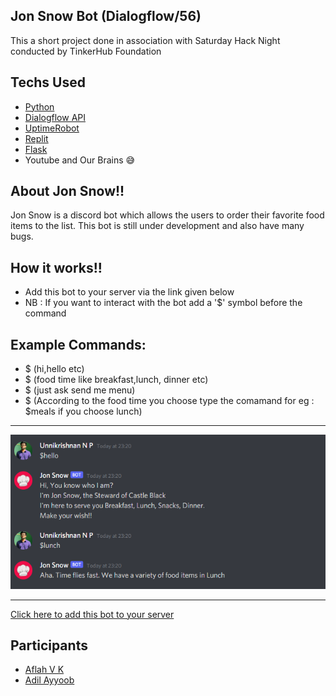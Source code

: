 ## Jon Snow Bot (Dialogflow/56)
This a short project done in association with Saturday Hack Night conducted by TinkerHub Foundation

## Techs Used

- [Python](https://www.python.org/)
- [Dialogflow API](https://cloud.google.com/dialogflow/es/docs/reference/rest/v2-overview)
- [UptimeRobot](https://uptimerobot.com/)
- [Replit](https://replit.com/~)
- [Flask](https://flask.palletsprojects.com/en/2.0.x/)
- Youtube and Our Brains 😅 

## About Jon Snow!!

Jon Snow is a discord bot which allows the users to order their favorite food items to the list. 
This bot is still under development and also have many bugs. 

## How it works!!

- Add this bot to your server via the link given below
- NB : If you want to interact with the bot add a '$' symbol before the command

##  Example Commands: 
- $ (hi,hello etc)
- $ (food time like breakfast,lunch, dinner etc)
- $ (just ask send me menu)
- $ (According to the food time you choose type the comamand for eg : $meals if you choose lunch)
  
---

<img alt="Example Screenshot" src="images/ss.png">

---

[Click here to add this bot to your server](https://discord.com/oauth2/authorize?client_id=868480795667476480&scope=bot)

## Participants
- [Aflah V K](https://github.com/AFLAH2527)
- [Adil Ayyoob](https://github.com/Adilayyoob)
